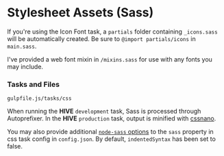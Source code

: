# Stylesheet Assets (Sass)
If you're using the Icon Font task, a `partials` folder containing `_icons.sass` will be automatically created. Be sure to `@import partials/icons` in `main.sass`.

I've provided a web font mixin in `/mixins.sass` for use with any fonts you may include.

### Tasks and Files
```
gulpfile.js/tasks/css
```
When running the **HIVE** `development` task, Sass is processed through Autoprefixer. In the **HIVE** `production` task, output is minified with [cssnano](https://github.com/ben-eb/cssnano).

You may also provide additional [`node-sass` options](https://github.com/sass/node-sass#options) to the `sass` property in css task config in `config.json`. By default, `indentedSyntax` has been set to false.